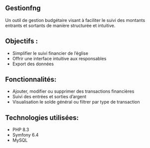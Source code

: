 ## Gestionfng
Un outil de gestion budgétaire visant à faciliter le suivi des montants entrants et sortants de manière structurée et intuitive.

## Objectifs :
- Simplifier le suivi financier de l’église
- Offrir une interface intuitive aux responsables
- Export des données

## Fonctionnalités:
- Ajouter, modifier ou supprimer des transactions financières
- Suivi des entrées et sorties d’argent 
- Visualisation le solde général ou filtrer par type de transaction

## Technologies utilisées:
- PHP 8.3
- Symfony 6.4
- MySQL

